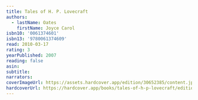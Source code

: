 ```yaml
---
title: Tales of H. P. Lovecraft
authors:
  - lastName: Oates
    firstName: Joyce Carol
isbn10: '0061374601'
isbn13: '9780061374609'
read: 2010-03-17
rating: 3
yearPublished: 2007
reading: false
asin:
subtitle:
narrators:
coverImageUrl: https://assets.hardcover.app/edition/30652385/content.jpeg
hardcoverUrl: https://hardcover.app/books/tales-of-h-p-lovecraft/editions/30652385
---
```

